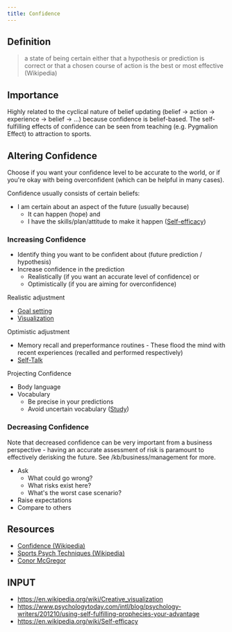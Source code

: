 ```yaml
---
title: Confidence
---
```


## Definition
> a state of being certain either that a hypothesis or prediction is correct or that a chosen course of action is the best or most effective (Wikipedia)


## Importance
Highly related to the cyclical nature of belief updating (belief -> action -> experience -> belief -> ...) because confidence is belief-based. The self-fulfilling effects of confidence can be seen from teaching (e.g. Pygmalion Effect) to attraction to sports.


## Altering Confidence
Choose if you want your confidence level to be accurate to the world, or if you're okay with being overconfident (which can be helpful in many cases).

Confidence usually consists of certain beliefs:
- I am certain about an aspect of the future (usually because)
  - It can happen (hope) and
  - I have the skills/plan/attitude to make it happen ([Self-efficacy](https://en.wikipedia.org/wiki/Self-efficacy))


### Increasing Confidence
- Identify thing you want to be confident about (future prediction / hypothesis)
- Increase confidence in the prediction
  - Realistically (if you want an accurate level of confidence) or
  - Optimistically (if you are aiming for overconfidence)

Realistic adjustment
- [Goal setting](https://en.wikipedia.org/wiki/Goal_setting)
- [Visualization](https://en.wikipedia.org/wiki/Creative_visualization)

Optimistic adjustment
- Memory recall and preperformance routines - These flood the mind with recent experiences (recalled and performed respectively)
- [Self-Talk](https://en.wikipedia.org/wiki/Internal_monologue#Positive_self-talk)

Projecting Confidence
- Body language
- Vocabulary
  - Be precise in your predictions
  - Avoid uncertain vocabulary ([Study](https://www.psychologytoday.com/intl/blog/ulterior-motives/201805/confidence-and-certainty-advisors))


### Decreasing Confidence
Note that decreased confidence can be very important from a business perspective - having an accurate assessment of risk is paramount to effectively derisking the future. See /kb/business/management for more.

- Ask
  - What could go wrong?
  - What risks exist here?
  - What's the worst case scenario?
- Raise expectations
- Compare to others


## Resources
- [Confidence (Wikipedia)](https://en.wikipedia.org/wiki/Confidence)
- [Sports Psych Techniques (Wikipedia)](https://en.wikipedia.org/wiki/Sport_psychology#Commonly_used_techniques)
- [Conor McGregor](https://www.youtube.com/watch?v=2CfFvtSUDA0)

## INPUT
- https://en.wikipedia.org/wiki/Creative_visualization
- https://www.psychologytoday.com/intl/blog/psychology-writers/201210/using-self-fulfilling-prophecies-your-advantage
- https://en.wikipedia.org/wiki/Self-efficacy
